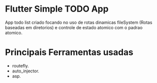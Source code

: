 # Flutter Simple TODO App
App todo list criado focando no uso de rotas dinamicas fileSystem (Rotas baseadas em diretorios) e controle de estado atomico com o padrao atomico.

# Principais Ferramentas usadas
- routefly.
- auto_injector.
- asp.
